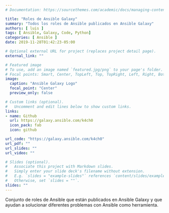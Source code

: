 ```yaml
---
# Documentation: https://sourcethemes.com/academic/docs/managing-content/

title: "Roles de Ansible Galaxy"
summary: "Todos los roles de Ansible publicados en Ansible Galaxy"
authors: [ luis ]
tags: [ Ansible, Galaxy, Code, Python]
categories: [ Ansible ]
date: 2019-11-28T01:42:23-05:00

# Optional external URL for project (replaces project detail page).
external_link: ""

# Featured image
# To use, add an image named `featured.jpg/png` to your page's folder.
# Focal points: Smart, Center, TopLeft, Top, TopRight, Left, Right, BottomLeft, Bottom, BottomRight.
image:
  caption: "Ansible Galaxy Logo"
  focal_point: "Center"
  preview_only: false

# Custom links (optional).
#   Uncomment and edit lines below to show custom links.
links:
- name: Github
  url: https://galaxy.ansible.com/k4ch0
  icon_pack: fab
  icon: github

url_code: "https://galaxy.ansible.com/k4ch0"
url_pdf: ""
url_slides: ""
url_video: ""

# Slides (optional).
#   Associate this project with Markdown slides.
#   Simply enter your slide deck's filename without extension.
#   E.g. `slides = "example-slides"` references `content/slides/example-slides.md`.
#   Otherwise, set `slides = ""`.
slides: ""
---
```


Conjunto de roles de Ansible que están publicados en Ansible Galaxy y que ayudan a solucionar diferentes problemas con Ansible como herramienta.